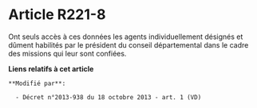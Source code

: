 # Article R221-8

Ont seuls accès à ces données les agents individuellement désignés et dûment habilités par le président du conseil
départemental dans le cadre des missions qui leur sont confiées.

**Liens relatifs à cet article**

	**Modifié par**:

	  - Décret n°2013-938 du 18 octobre 2013 - art. 1 (VD)
